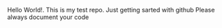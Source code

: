Hello World!. This is my test repo. Just getting sarted with github
Please always document your code
